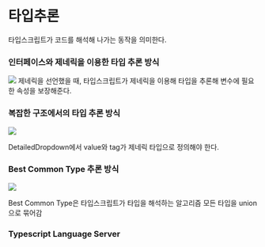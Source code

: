 # 타입추론

타입스크립트가 코드를 해석해 나가는 동작을 의미한다.

### 인터페이스와 제네릭을 이용한 타입 추론 방식
![](https://images.velog.io/images/ouo_yoonk/post/3a824772-d3b0-465e-ab17-3e915a16ab57/image.png)
제네릭을 선언했을 때, 타입스크립트가 제네릭을 이용해 타입을 추론해 변수에 필요한 속성을 보장해준다. 

### 복잡한 구조에서의 타입 추론 방식
![](https://images.velog.io/images/ouo_yoonk/post/3d9c6541-ea61-4d42-964a-17c6adeff868/image.png)

DetailedDropdown에서 value와 tag가 제네릭 타입으로 정의해야 한다.

### Best Common Type 추론 방식
![](https://images.velog.io/images/ouo_yoonk/post/b405a31a-2c5e-4733-ad1c-6ebdfa935e4f/image.png)

Best Common Type은 타입스크립트가 타입을 해석하는 알고리즘
모든 타입을 union으로 묶어감

### Typescript Language Server